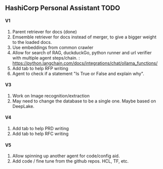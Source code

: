 ## HashiCorp Personal Assistant TODO
#### V1
1. Parent retriever for docs (done)
2. Emsemble retriever for docs instead of merger, to give a bigger weight to the loaded docs. 
1. Use embeddings from common crawler
2. Allow for search of RAG, duckduckGo, python runner and url verifier with multiple agent steps/chain. : https://python.langchain.com/docs/integrations/chat/ollama_functions/
3. Add tab to help RFP writing
4. Agent to check if a statement "Is True or False and explain why".
#### V3
1. Work on Image recognition/extraction
2. May need to change the database to be a single one. Maybe based on DeepLake.
#### V4
1. Add tab to help PRD writing
2. Add tab to help RFC writing
#### V5
1. Allow spinning up another agent for code/config aid.
2. Add code  / fine tune from the github repos. HCL, TF, etc.
